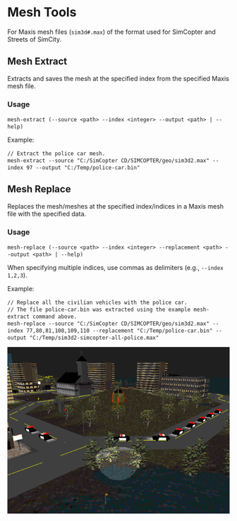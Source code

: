 # Mesh Tools

For Maxis mesh files (`sim3d#.max`) of the format used for SimCopter and Streets of SimCity.

## Mesh Extract

Extracts and saves the mesh at the specified index from the specified Maxis mesh file.

### Usage

```
mesh-extract (--source <path> --index <integer> --output <path> | --help)
```

Example:
```
// Extract the police car mesh.
mesh-extract --source "C:/SimCopter CD/SIMCOPTER/geo/sim3d2.max" --index 97 --output "C:/Temp/police-car.bin"
```

## Mesh Replace

Replaces the mesh/meshes at the specified index/indices in a Maxis mesh file with the specified data.

### Usage

```
mesh-replace (--source <path> --index <integer> --replacement <path> --output <path> | --help)
```

When specifying multiple indices, use commas as delimiters (e.g., `--index 1,2,3`).

Example:
```
// Replace all the civilian vehicles with the police car.
// The file police-car.bin was extracted using the example mesh-extract command above.
mesh-replace --source "C:/SimCopter CD/SIMCOPTER/geo/sim3d2.max" --index 77,80,81,108,109,110 --replacement "C:/Temp/police-car.bin" --output "C:/Temp/sim3d2-simcopter-all-police.max"
```

![The result.](there's-nowhere-to-hide.png)